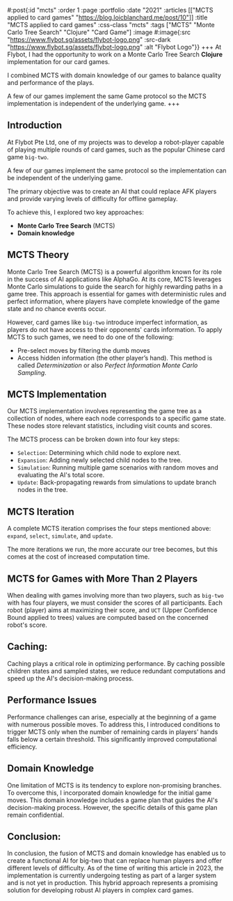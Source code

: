#:post{:id "mcts"
       :order 1
       :page :portfolio
       :date "2021"
       :articles [["MCTS applied to card games" "https://blog.loicblanchard.me/post/10"]]
       :title "MCTS applied to card games"
       :css-class "mcts"
       :tags ["MCTS" "Monte Carlo Tree Search" "Clojure" "Card Game"]
       :image #:image{:src "https://www.flybot.sg/assets/flybot-logo.png"
                      :src-dark "https://www.flybot.sg/assets/flybot-logo.png"
                      :alt "Flybot Logo"}}
+++
At Flybot, I had the opportunity to work on a Monte Carlo Tree Search **Clojure** implementation for our card games.

I combined MCTS with domain knowledge of our games to balance quality and performance of the plays.

A few of our games implement the same Game protocol so the MCTS implementation is independent of the underlying game.
+++
## Introduction
At Flybot Pte Ltd, one of my projects was to develop a robot-player capable of playing multiple rounds of card games, such as the popular Chinese card game `big-two`.

A few of our games implement the same protocol so the implementation can be independent of the underlying game.

The primary objective was to create an AI that could replace AFK players and provide varying levels of difficulty for offline gameplay.

To achieve this, I explored two key approaches: 
- **Monte Carlo Tree Search** (MCTS)
- **Domain knowledge**

## MCTS Theory
Monte Carlo Tree Search (MCTS) is a powerful algorithm known for its role in the success of AI applications like AlphaGo. At its core, MCTS leverages Monte Carlo simulations to guide the search for highly rewarding paths in a game tree. This approach is essential for games with deterministic rules and perfect information, where players have complete knowledge of the game state and no chance events occur.

However, card games like `big-two` introduce imperfect information, as players do not have access to their opponents' cards information. To apply MCTS to such games, we need to do one of the following:
- Pre-select moves by filtering the dumb moves
- Access hidden information (the other player’s hand). This method is called *Determinization* or also *Perfect Information Monte Carlo Sampling*.

## MCTS Implementation
Our MCTS implementation involves representing the game tree as a collection of nodes, where each node corresponds to a specific game state. These nodes store relevant statistics, including visit counts and scores.

The MCTS process can be broken down into four key steps:

- `Selection`: Determining which child node to explore next.
- `Expansion`: Adding newly selected child nodes to the tree.
- `Simulation`: Running multiple game scenarios with random moves and evaluating the AI's total score.
- `Update`: Back-propagating rewards from simulations to update branch nodes in the tree.

## MCTS Iteration
A complete MCTS iteration comprises the four steps mentioned above: `expand`, `select`, `simulate`, and `update`.

The more iterations we run, the more accurate our tree becomes, but this comes at the cost of increased computation time.

## MCTS for Games with More Than 2 Players
When dealing with games involving more than two players, such as `big-two` with has four players, we must consider the scores of all participants. Each robot (player) aims at maximizing their score, and `UCT` (Upper Confidence Bound  applied to trees) values are computed based on the concerned robot's score.

## Caching:
Caching plays a critical role in optimizing performance. By caching possible children states and sampled states, we reduce redundant computations and speed up the AI's decision-making process.

## Performance Issues
Performance challenges can arise, especially at the beginning of a game with numerous possible moves. To address this, I introduced conditions to trigger MCTS only when the number of remaining cards in players' hands falls below a certain threshold. This significantly improved computational efficiency.

## Domain Knowledge
One limitation of MCTS is its tendency to explore non-promising branches. To overcome this, I incorporated domain knowledge for the initial game moves. This domain knowledge includes a game plan that guides the AI's decision-making process. However, the specific details of this game plan remain confidential.

## Conclusion:
In conclusion, the fusion of MCTS and domain knowledge has enabled us to create a functional AI for big-two that can replace human players and offer different levels of difficulty. As of the time of writing this article in 2023, the implementation is currently undergoing testing as part of a larger system and is not yet in production. This hybrid approach represents a promising solution for developing robust AI players in complex card games.
